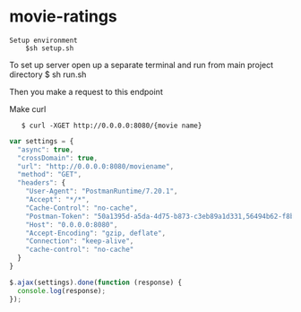 # movie-ratings


```
Setup environment
    $sh setup.sh

```

To set up server open up a separate terminal and run from main project directory
$ sh run.sh


Then you make a request to this endpoint 

Make curl
```
   $ curl -XGET http://0.0.0.0:8080/{movie name}

```
 
```javascript
var settings = {
  "async": true,
  "crossDomain": true,
  "url": "http://0.0.0.0:8080/moviename",
  "method": "GET",
  "headers": {
    "User-Agent": "PostmanRuntime/7.20.1",
    "Accept": "*/*",
    "Cache-Control": "no-cache",
    "Postman-Token": "50a1395d-a5da-4d75-b873-c3eb89a1d331,56494b62-f8bb-4452-a776-0a2d94a8d59c",
    "Host": "0.0.0.0:8080",
    "Accept-Encoding": "gzip, deflate",
    "Connection": "keep-alive",
    "cache-control": "no-cache"
  }
}

$.ajax(settings).done(function (response) {
  console.log(response);
});
```
 
